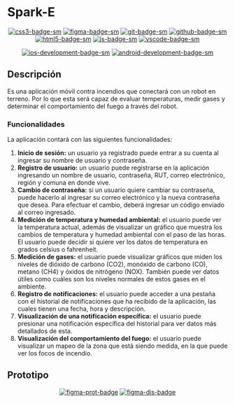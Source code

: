# Spark-E

<div align="center">

[![css3-badge-sm]][css3-web]
[![figma-badge-sm]][figma-web]
[![git-badge-sm]][git-web]
[![github-badge-sm]][github-web]
[![html5-badge-sm]][html5-web]
[![js-badge-sm]][js-web]
[![vscode-badge-sm]][vscode-web]    

[![ios-development-badge-sm]][ios-development-web] [![android-development-badge-sm]][android-development-web]

</div>

## Descripción

Es una aplicación móvil contra incendios que conectará con un robot en terreno. Por lo que esta será capaz de evaluar temperaturas, medir
gases y determinar el comportamiento del fuego a través del robot.


### Funcionalidades

La aplicación contará con las siguientes funcionalidades:
<div>
    <ol>
        <li><strong>Inicio de sesión:</strong> un usuario ya registrado puede entrar a su cuenta al ingresar su nombre de usuario y contraseña.</li>
        <li><strong>Registro de usuario:</strong> un usuario puede registrarse en la aplicación ingresando un nombre de usuario, contraseña, RUT, correo electrónico, región y comuna en donde vive.</li>
        <li><strong>Cambio de contraseña:</strong> si un usuario quiere cambiar su contraseña, puede hacerlo al ingresar su correo electrónico y la nueva contraseña que desea. Para efectuar el cambio, deberá ingresar un código enviado al correo ingresado.</li>
        <li><strong>Medición de temperatura y humedad ambiental:</strong> el usuario puede ver la temperatura actual, además de visualizar un gráfico que muestra los cambios de temperatura y humedad ambiental con el paso de las horas. El usuario puede decidir si quiere ver los datos de temperatura en grados celsius o fahrenheit.</li>
        <li><strong>Medición de gases:</strong> el usuario puede visualizar gráficos que miden los niveles de dióxido de carbono (CO2), monóxido de carbono (CO), metano (CH4) y óxidos de nitrógeno (NOX). También puede ver datos útiles como cuáles son los niveles normales de estos gases en el ambiente.</li>
        <li><strong>Registro de notificaciones:</strong> el usuario puede acceder a una pestaña con el historial de notificaciones que ha recibido de la aplicación, las cuales tienen una fecha, hora y descripción.</li>
        <li><strong>Visualización de una notificación específica:</strong> el usuario puede presionar una notificación específica del historial para ver datos más detallados de esta.</li>
        <li><strong>Visualización del comportamiento del fuego:</strong> el usuario puede visualizar un mapeo de la zona que está siendo medida, en la que puede ver los focos de incendio.</li>
    </ol>

</div>

## Prototipo

<div align="center">

[![figma-prot-badge]][figma-prot-url] [![figma-dis-badge]][figma-dis-url]

</div>

[js-badge-sm]: https://img.shields.io/badge/JavaScript-F7DF1E?logo=javascript&logoColor=000&style=flat
[js-web]: https://developer.mozilla.org/es/docs/Web/JavaScript

[html5-badge-sm]: https://img.shields.io/badge/HTML5-E34F26?logo=html5&logoColor=fff&style=flat
[html5-web]: https://developer.mozilla.org/es/docs/Web/HTML

[css3-badge-sm]: https://img.shields.io/badge/CSS3-1572B6?logo=css3&logoColor=fff&style=flat
[css3-web]: https://developer.mozilla.org/es/docs/Web/CSS

[git-badge-sm]: https://img.shields.io/badge/Git-F05032?logo=git&logoColor=fff&style=flat
[git-web]: https://git-scm.com/

[github-badge-sm]: https://img.shields.io/badge/GitHub-181717?logo=github&logoColor=fff&style=flat
[github-web]: https://github.com

[vscode-badge-sm]: https://img.shields.io/badge/Visual_Studio_Code-007ACC?logo=visual-studio-code&logoColor=fff&style=flat
[vscode-web]: https://code.visualstudio.com/

[figma-badge-sm]: https://img.shields.io/badge/Figma-F24E1E?logo=figma&logoColor=fff&style=flat
[figma-web]: https://www.figma.com/

[ios-development-badge-sm]: https://img.shields.io/badge/iOS_Development-000000?logo=ios&logoColor=fff&style=flat
[ios-development-web]: https://developer.apple.com/ios/

[android-development-badge-sm]: https://img.shields.io/badge/Android_Development-3DDC84?logo=android&logoColor=fff&style=flat
[android-development-web]: https://developer.android.com/

[figma-prot-badge]: https://img.shields.io/badge/Ver%20prototipo%20en%20Figma-F24E1E?logo=figma&logoColor=fff&style=flat
[figma-prot-url]: https://www.figma.com/proto/krZhYfUssLbpTnOeafrROC/Untitled?type=design&node-id=1-3393&t=f8BW1F2jc4cwoQrT-1&scaling=scale-down&page-id=0%3A1&starting-point-node-id=1%3A3393&mode=design

[figma-dis-badge]: https://img.shields.io/badge/Ver%20diseño%20UI%20en%20Figma-F24E1E?logo=figma&logoColor=fff&style=flat
[figma-dis-url]: https://www.figma.com/file/krZhYfUssLbpTnOeafrROC/Untitled?type=design&node-id=0%3A1&mode=design&t=XRdykLS5deHCnw6R-1
